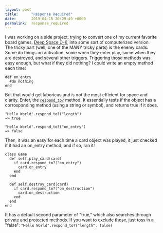 ```yaml
---
layout: post
title:      "Response Required"
date:       2019-04-15 20:29:49 +0000
permalink:  response_required
---
```



I was working on a side project, trying to convert one of my current favorite board games, [Deep Space D-6](https://boardgamegeek.com/boardgame/183571/deep-space-d-6), into some sort of computerized version. The tricky part (well, one of the MANY tricky parts) is the enemy cards. Some do things on activation, some when they enter play, some when they are destroyed, and several other triggers. Triggering those methods was easy enough, but what if they did nothing? I could write an empty method each time:

```
def on_entry
  #do nothing
end
```

But that would get laborious and is not the most efficient for space and clarity. Enter, the [`respond_to?`](https://ruby-doc.org/core-2.6.2/Object.html#method-i-respond_to-3F) method. It essentially tests if the object has a corrosponding method (using a string or symbol), and returns true if it does.

```
"Hello World".respond_to?("length")
=> true

"Hello World".respond_to?("on_entry")
=> false
```

Then, it was an easy for each time a card object was played, it just checked if it had an on_entry method, and if so, ran it!

```
class Game
  def self.play_card(card)
    if card.respond_to?("on_entry")
      card.on_entry
    end
  end
	
  def self.destroy_card(card)
    if card.respond_to?("on_destruction")
      card.on_destruction
    end
  end
end
```

It has a default second parameter of "true," which also searches through private and protected methods. If you want to exclude those, just toss in a "false": `"Hello World".respond_to?("length", false)`

